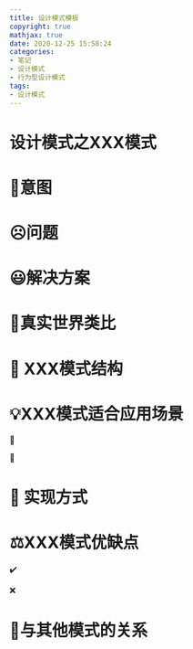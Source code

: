```yaml
---
title: 设计模式模板
copyright: true
mathjax: true
date: 2020-12-25 15:58:24
categories:
- 笔记
- 设计模式
- 行为型设计模式
tags:
- 设计模式
---
```




<!-- less -->



# 设计模式之XXX模式



# 💬意图



# ☹️问题



# 😃解决方案



# 📰真实世界类比



# 🤔 XXX模式结构



# 💡XXX模式适合应用场景

🧨

🏮



# 📔  实现方式



# ⚖️XXX模式优缺点

✔️

❌

# 🔱与其他模式的关系